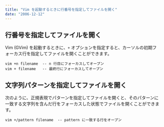 ```yaml
---
title: "Vim を起動するときに行番号を指定してファイルを開く"
date: "2006-12-12"
---
```


行番号を指定してファイルを開く
----

Vim (GVim) を起動するときに、`+` オプションを指定すると、カーソルの初期フォーカス行を指定してファイルを開くことができます。

~~~
vim +n filename  -- n 行目にフォーカスしてオープン
vim + filename   -- 最終行にフォーカスしてオープン
~~~

文字列パターンを指定してファイルを開く
----

次のように、正規表現でパターンを指定してファイルを開くと、そのパターンに一致する文字列を含んだ行をフォーカスした状態でファイルを開くことができます。

~~~
vim +/pattern filename  -- pattern に一致する行をオープン
~~~

